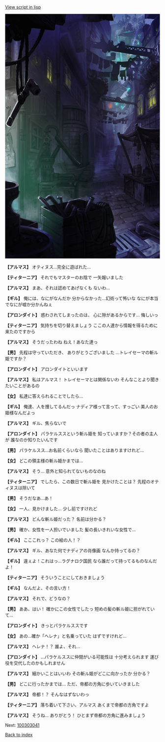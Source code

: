[View script in lisp](../scripts/100303031.txt)

![201_slum.png](../images/backgrounds/201_slum.png)

**【アルマス】**
オティヌス…完全に遊ばれた…

**【ティターニア】**
それでもマスターのお陰で
一矢報いました

**【アルマス】**
まあ、それは認めてあげなくも
ないわ…

**【ギル】**
俺には、なにがなんだか
分からなかった…幻術って怖いな
なにが本当でなにが嘘か分かんねぇ

**【アロンダイト】**
惑わされてしまったのは、
心に隙があるからです…
悔しいっ

**【ティターニア】**
気持ちを切り替えましょう
ここの人達から情報を得るために
来たのですから

**【アルマス】**
そうだったわね
ねえ！あなた達っ

**【男】**
先程は守っていただき、
ありがとうございました
…トレイセーマの斬ル姫ですか？

**【アロンダイト】**
アロンダイトといいます

**【アルマス】**
私はアルマス！
トレイセーマとは関係ないわ
そんなことより聞きたいことがあるの

**【女】**
私達に答えられることでしたら…

**【ギル】**
俺達、人を捜してるんだっ
ナディア様って言って、すっごい
美人のお姫様なんだよっ

**【アルマス】**
ギル、焦らないで

**【アロンダイト】**
パラケルススという斬ル姫を
知っていますか？その者の主人が
誰なのか知りたいんです

**【男】**
パラケルスス…お名前くらいなら
聞いたことはありますけれど…

**【女】**
どこの領主様の斬ル姫かまでは…

**【アルマス】**
そう…
意外と知られてないものなのね

**【ティターニア】**
でしたら、この数日で斬ル姫を
見かけたことは？
先程のオティヌスは除いて

**【男】**
そうだなあ…あ！

**【女】**
一人、見かけました…
少し前ですけれど

**【アルマス】**
どんな斬ル姫だった？
名前は分かる？

**【男】**
確か、女性を一人担いでいました
髪の長いきれいな女性で…

**【ギル】**
こここれっ？
この絵の人！？

**【アルマス】**
ギル、あなた何でナディアの肖像画
なんか持ってるの？

**【ギル】**
違ぇよ！これはっ…ラグナロク国民
なら誰だって持ってるものなんだよ！

**【ティターニア】**
そういうことにしておきましょう

**【ギル】**
なんだよ、その言い方！

**【アルマス】**
それで、どうなの？

**【男】**
ああ、はい！
確かにこの女性でしたっ
短めの髪の斬ル姫に担がれていて…

**【アロンダイト】**
きっとパラケルススです

**【女】**
あの…確か「ヘレナ」と名乗っていた
はずですけれど…

**【アルマス】**
ヘレナ！？
誰よ、それ…

**【アロンダイト】**
…パラケルススに仲間がいる可能性は
十分考えられます
運び役を交代したのかもしれません

**【アルマス】**
細かいことはいいわ
その斬ル姫がどこに向かったか
分かる？

**【男】**
どこに行ったかまでは…
ただ、帝都の方角に歩いていきました

**【アルマス】**
帝都！？
そんなはずないわっ

**【ティターニア】**
落ち着いて下さい、アルマス
あくまで帝都の方角ですよ

**【アルマス】**
そうね…
ありがとう！
ひとまず帝都の方角に進みましょう

Next: [100303041](100303041.md)

[Back to index](index.md)

